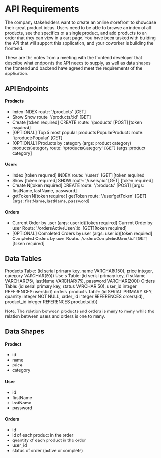 # API Requirements
The company stakeholders want to create an online storefront to showcase their great product ideas. Users need to be able to browse an index of all products, see the specifics of a single product, and add products to an order that they can view in a cart page. You have been tasked with building the API that will support this application, and your coworker is building the frontend.

These are the notes from a meeting with the frontend developer that describe what endpoints the API needs to supply, as well as data shapes the frontend and backend have agreed meet the requirements of the application. 

## API Endpoints
#### Products
- Index 
  INDEX route: '/products' [GET]
- Show
  Show route: '/products/:id' [GET]
- Create [token required]
  CREATE route: '/products' [POST] [token required]
- [OPTIONAL] Top 5 most popular products 
  PopularProducts route: '/productsPopular' [GET] 
- [OPTIONAL] Products by category (args: product category)
  productsCategory route: '/productsCategory' [GET] [args: product category]

#### Users
- Index [token required]
  INDEX route: '/users' [GET] [token required]
- Show [token required]
  SHOW route: '/users/:id' [GET] [token required]
- Create N[token required]
  CREATE route: '/products' [POST] [args: firstName, lastName, password]
- getToken N[token required]
  getToken route: '/user/getToken' [GET] [args: firstName, lastName, password]

#### Orders
- Current Order by user (args: user id)[token required]
  Current Order by user Route: '/ordersActiveUser/:id' [GET][token required]
- [OPTIONAL] Completed Orders by user (args: user id)[token required]
  Completed Orders by user Route: '/ordersCompletedUser/:id' [GET][token required]


## Data Tables
Products Table: (id serial primary key, name VARCHAR(150), price integer, category VARCHAR(50))
Users Table: (id serial primary key, firstName  VARCHAR(75), lastName  VARCHAR(75), password VARCHAR(200))
Orders Table: (id serial primary key, status  VARCHAR(50), user_id integer REFERENCES users(id))
orders_products Table: (id SERIAL PRIMARY KEY, quantity integer NOT NULL, order_id integer REFERENCES orders(id), product_id integer REFERENCES products(id))

Note: The relation between products and orders is many to many while the relation between users and orders is one to many.

## Data Shapes
#### Product
-  id
- name
- price
- category

#### User
- id
- firstName
- lastName
- password

#### Orders
- id
- id of each product in the order
- quantity of each product in the order
- user_id
- status of order (active or complete)
